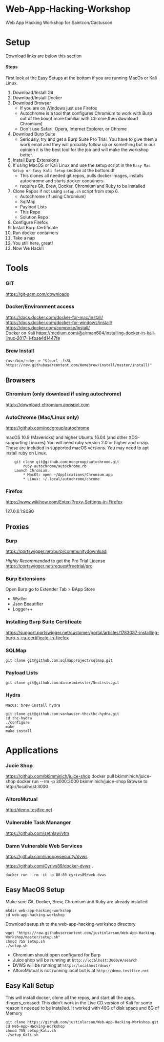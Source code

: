 # Web-App-Hacking-Workshop
Web App Hacking Workshop for Saintcon/Cactuscon
# Setup
Download links are below this section
#### Steps
First look at the Easy Setups at the bottom if you are running MacOs or Kali Linux.
1. Download/Install Git
2. Download/Install Docker
3. Download Browser
	* If you are on Windows just use Firefox
	* Autochrome is a tool that configures Chromium to work with Burp out of the box(if more familiar with Chrome then download Chromium) 
	* Don't use Safari, Opera, Internet Explorer, or Chrome
4. Download Burp Suite 
	* Seriously, try and get a Burp Suite Pro Trial. You have to give them a work email and they will probably follow up or something but in our opinion it is the best tool for the job and will make the workshop better. 
5. Install Burp Extensions 
6. If using MacOS or Kali Linux and use the setup script in the `Easy Mac Setup or Easy Kali Setup` section at the bottom.df 
	* This clones all needed git repos, pulls docker images, installs autochrome and starts docker containers
	* requires Git, Brew, Docker, Chromium and Ruby to be installed
7. Clone Repos if not using `setup.sh` script from step 6.
	* Autochrome (if using Chromium)
	* SqlMap
	* Payload Lists
	* This Repo
	* Solution Repo
8. Configure Firefox
9. Install Burp Certificate
10. Run docker containers
11. Take a nap
12. You still here, great!
13. Now We Hack!!	
# Tools
### GIT
https://git-scm.com/downloads
### Docker/Environment access
https://docs.docker.com/docker-for-mac/install/  
https://docs.docker.com/docker-for-windows/install/  
https://docs.docker.com/compose/install/  
Docker on Kali
	https://medium.com/@airman604/installing-docker-in-kali-linux-2017-1-fbaa4d1447fe
### Brew Install
```
/usr/bin/ruby -e "$(curl -fsSL https://raw.githubusercontent.com/Homebrew/install/master/install)"
```
## Browsers	
### Chromium (only download if using autochrome)
https://download-chromium.appspot.com

### AutoChrome (Mac/Linux only)
https://github.com/nccgroup/autochrome
		
macOS 10.9 (Mavericks) and higher 
Ubuntu 16.04 (and other XDG-supporting Linuxes) 
You will need ruby version 2.0 or higher and unzip. These are included in supported macOS versions. You may need to apt install ruby on Linux.
		
		git clone git@github.com:nccgroup/autochrome.git
	        ruby autochrome/autochrome.rb
		Launch Chromium.
			* MacOS: open ~/Applications/Chromium.app
			* Linux: ~/.local/autochrome/chrome
### Firefox 
https://www.wikihow.com/Enter-Proxy-Settings-in-Firefox
	
127.0.0.1:8080
## Proxies
### Burp
https://portswigger.net/burp/communitydownload
		
*Highly Recommended* to get the Pro Trial License 
https://portswigger.net/requestfreetrial/pro
		
### Burp Extensions
Open Burp go to Extender Tab > BApp Store  
* Wsdler
* Json Beautifier
* Logger++	

### Installing Burp Suite Certificate
https://support.portswigger.net/customer/portal/articles/1783087-installing-burp-s-ca-certificate-in-firefox

### SQLMap
```
git clone git@github.com:sqlmapproject/sqlmap.git
```
### Payload Lists
```
git clone git@github.com:danielmiessler/SecLists.git
```
### Hydra
```
MacOs: brew install hydra
```
```
git clone git@github.com:vanhauser-thc/thc-hydra.git
cd thc-hydra
./configure
make 
make install
```

# Applications 		
### Jucie Shop
https://github.com/bkimminich/juice-shop
	docker pull bkimminich/juice-shop
	docker run --rm -p 3000:3000 bkimminich/juice-shop
	Browse to http://localhost:3000 

### AltoroMutual
http://demo.testfire.net

### Vulnerable Task Mananger

https://github.com/sethlaw/vtm

### Damn Vulnerable Web Services 

https://github.com/snoopysecurity/dvws

https://github.com/Cyrivs89/docker-dvws . 
```
docker run --rm -it -p 80:80 cyrivs89/web-dvws
```
	
## Easy MacOS Setup
Make sure Git, Docker, Brew, Chromium and Ruby are already installed
``` 
mkdir web-app-hacking-workshop
cd web-app-hacking-workshop
```
Download setup.sh to the web-app-hacking-workshop directory
```
wget "https://raw.githubusercontent.com/justinlarson/Web-App-Hacking-Workshop/master/setup.sh"
chmod 755 setup.sh
./setup.sh
```
* Chromium should open configured for Burp
* Juice shop will be running at `http://localhost:3000/#/search`
* DVWS will be running at `http://localhost/dvws/`
* AltoroMutual is not running local but is at `http://demo.testfire.net`


## Easy Kali Setup
This will install docker, clone all the repos, and start all the apps. :fingers_crossed:
This didn't work in the Live CD version of Kali for some reason it needed to be installed.
It worked with 40G of disk space and 6G of Memory
```
git clone https://github.com/justinlarson/Web-App-Hacking-Workshop.git
cd Web-App-Hacking-Workshop
chmod 755 setup_Kali.sh
./setup_Kali.sh
```
